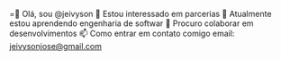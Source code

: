 =👋 Olá, sou @jeivyson
👀 Estou interessado em parcerias
🌱 Atualmente estou aprendendo engenharia de softwar 
💞️ Procuro colaborar em desenvolvimentos 
📫 Como entrar em contato comigo email: jeivysonjose@gmail.com
<!---
jeivyson/jeivyson is a ✨ special ✨ repository because its `README.md` (this file) appears on your GitHub profile.
You can click the Preview link to take a look at your changes.
--->
